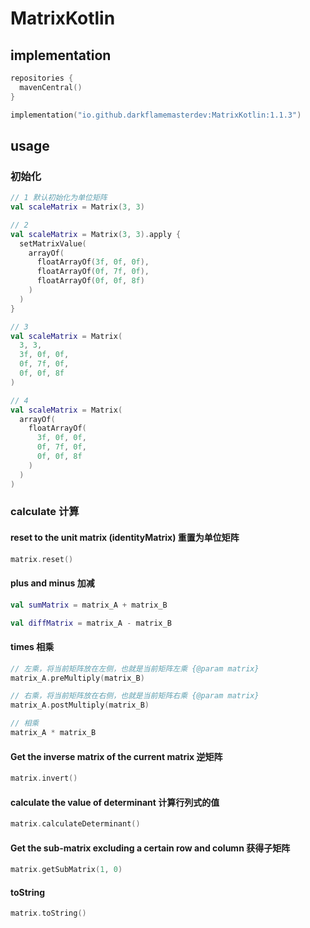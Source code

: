# MatrixKotlin

## implementation

```kotlin
repositories {
  mavenCentral()
}
```

```kotlin
implementation("io.github.darkflamemasterdev:MatrixKotlin:1.1.3")
```    

## usage

### 初始化

```kotlin
// 1 默认初始化为单位矩阵
val scaleMatrix = Matrix(3, 3)

// 2
val scaleMatrix = Matrix(3, 3).apply {
  setMatrixValue(
    arrayOf(
      floatArrayOf(3f, 0f, 0f),
      floatArrayOf(0f, 7f, 0f),
      floatArrayOf(0f, 0f, 8f)
    )
  )
}

// 3
val scaleMatrix = Matrix(
  3, 3,
  3f, 0f, 0f,
  0f, 7f, 0f,
  0f, 0f, 8f
)

// 4
val scaleMatrix = Matrix(
  arrayOf(
    floatArrayOf(
      3f, 0f, 0f,
      0f, 7f, 0f,
      0f, 0f, 8f
    )
  )
)
```

### calculate 计算

#### reset to the unit matrix (identityMatrix) 重置为单位矩阵

```kotlin
matrix.reset()
```

#### plus and minus 加减

```kotlin
val sumMatrix = matrix_A + matrix_B

val diffMatrix = matrix_A - matrix_B
```

#### times 相乘

```kotlin
// 左乘，将当前矩阵放在左侧，也就是当前矩阵左乘 {@param matrix}
matrix_A.preMultiply(matrix_B)

// 右乘，将当前矩阵放在右侧，也就是当前矩阵右乘 {@param matrix}
matrix_A.postMultiply(matrix_B)

// 相乘
matrix_A * matrix_B
```

#### Get the inverse matrix of the current matrix 逆矩阵

```kotlin
matrix.invert()
```

#### calculate the value of determinant 计算行列式的值

```kotlin
matrix.calculateDeterminant()
```

#### Get the sub-matrix excluding a certain row and column 获得子矩阵

```kotlin
matrix.getSubMatrix(1, 0)
```

#### toString

```kotlin
matrix.toString()
```
